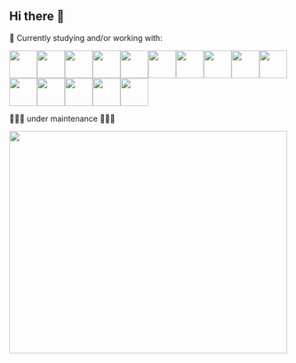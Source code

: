 ## Hi there 👋

📝 Currently studying and/or working with:

<img src="https://cdn.jsdelivr.net/gh/devicons/devicon@latest/icons/angular/angular-original.svg" style="width:50px;"/><img src="https://cdn.jsdelivr.net/gh/devicons/devicon@latest/icons/typescript/typescript-original.svg" style="width:50px;"/><img src="https://cdn.jsdelivr.net/gh/devicons/devicon@latest/icons/azure/azure-original.svg" style="width:50px;"/><img src="https://cdn.jsdelivr.net/gh/devicons/devicon@latest/icons/cassandra/cassandra-original-wordmark.svg" style="width:50px;"/><img src="https://cdn.jsdelivr.net/gh/devicons/devicon@latest/icons/cosmosdb/cosmosdb-original-wordmark.svg" style="width:50px;"/><img src="https://cdn.jsdelivr.net/gh/devicons/devicon@latest/icons/csharp/csharp-original.svg" style="width:50px;"/><img src="https://cdn.jsdelivr.net/gh/devicons/devicon@latest/icons/java/java-original.svg" style="width:50px;"/><img src="https://cdn.jsdelivr.net/gh/devicons/devicon@latest/icons/maven/maven-original.svg" style="width:50px;"/><img src="https://cdn.jsdelivr.net/gh/devicons/devicon@latest/icons/karma/karma-original.svg" style="width:50px;"/><img src="https://cdn.jsdelivr.net/gh/devicons/devicon@latest/icons/tomcat/tomcat-original.svg" style="width:50px;"/><img src="https://cdn.jsdelivr.net/gh/devicons/devicon@latest/icons/sqldeveloper/sqldeveloper-original.svg" style="width:50px;"/><img src="https://cdn.jsdelivr.net/gh/devicons/devicon@latest/icons/putty/putty-original.svg" style="width:50px;"/><img src="https://cdn.jsdelivr.net/gh/devicons/devicon@latest/icons/linux/linux-original.svg" style="width:50px;"/><img src="https://cdn.jsdelivr.net/gh/devicons/devicon@latest/icons/docker/docker-original.svg" style="width:50px;"/><img src="https://cdn.jsdelivr.net/gh/devicons/devicon@latest/icons/git/git-original.svg" style="width:50px;"/>

🚧🚧🚧 under maintenance 🚧🚧🚧

<img src="https://i.pinimg.com/originals/52/c4/d5/52c4d55c27725df1b0a35178ad7cbc08.gif" width="500" height="400" />
          
          
